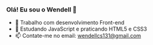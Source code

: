 ### Olá! Eu sou o Wendell 👋


- 🔭 Trabalho com desenvolvimento Front-end
- 🌱 Estudando JavaScript e praticando HTML5 e CSS3
- 📫 Contate-me no email: wendellcs131@gmail.com
